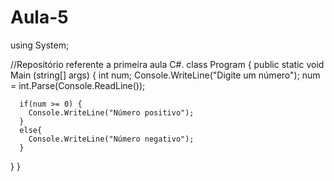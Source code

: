 # Aula-5
using System;

  //Repositório referente a primeira aula C#.
class Program {
  public static void Main (string[] args) {
    int num;
    Console.WriteLine("Digite um número");
    num = int.Parse(Console.ReadLine());

      if(num >= 0) {
        Console.WriteLine("Número positivo");
      }
      else{
        Console.WriteLine("Número negativo");
      }
  }
}
